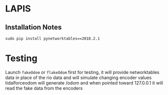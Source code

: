 # LAPIS

## Installation Notes

    sudo pip install pynetworktables==2018.2.1

# Testing
Launch `fakeOdom` or `flakeOdom` first for testing, it will provide networktables data in place of the rio data and will simulate changing encoder values
tidalforceodom will generate /odom and when pointed toward 127.0.0.1 it will read the fake data from the encoders
